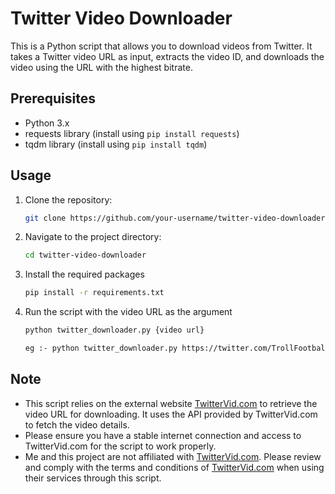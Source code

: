 # Twitter Video Downloader

This is a Python script that allows you to download videos from Twitter. It takes a Twitter video URL as input, extracts the video ID, and downloads the video using the URL with the highest bitrate.

## Prerequisites

- Python 3.x
- requests library (install using `pip install requests`)
- tqdm library (install using `pip install tqdm`)

## Usage

1. Clone the repository:

   ```bash
   git clone https://github.com/your-username/twitter-video-downloader.git

2. Navigate to the project directory:

   ```bash
   cd twitter-video-downloader

3. Install the required packages

   ```bash
   pip install -r requirements.txt

4. Run the script with the video URL as the argument

   ```bash
   python twitter_downloader.py {video url}

   eg :- python twitter_downloader.py https://twitter.com/TrollFootball/status/1679583964770754560?s=20

## Note

- This script relies on the external website [TwitterVid.com](https://twittervid.com/) to retrieve the video URL for downloading. It uses the API provided by TwitterVid.com to fetch the video details.
- Please ensure you have a stable internet connection and access to TwitterVid.com for the script to work properly.
- Me and this project are not affiliated with [TwitterVid.com](https://twittervid.com/). Please review and comply with the terms and conditions of [TwitterVid.com](https://twittervid.com/) when using their services through this script.
